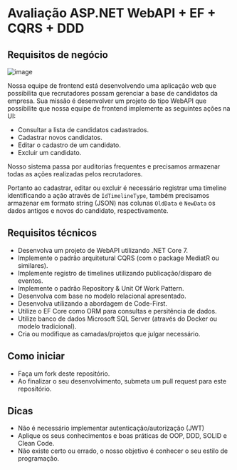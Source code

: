 # Avaliação ASP.NET WebAPI + EF + CQRS + DDD

## Requisitos de negócio
![image](https://github.com/bfecchio-ij/test-dotnet-pl/assets/86086134/76d99f9a-a548-4a98-a4b3-2cbfef5c0784)

Nossa equipe de frontend está desenvolvendo uma aplicação web que possibilita que recrutadores possam gerenciar a base de candidatos da empresa.
Sua missão é desenvolver um projeto do tipo WebAPI que possibilite que nossa equipe de frontend implemente as seguintes ações na UI:

- Consultar a lista de candidatos cadastrados.
- Cadastrar novos candidatos.
- Editar o cadastro de um candidato.
- Excluir um candidato.

Nosso sistema passa por auditorias frequentes e precisamos armazenar todas as ações realizadas pelos recrutadores.

Portanto ao cadastrar, editar ou excluir é necessário registrar uma timeline identificando a ação através de `IdTimelineType`,
também precisamos armazenar em formato string (JSON) nas colunas `OldData` e `NewData` os dados antigos e novos do candidato, respectivamente.

## Requisitos técnicos
- Desenvolva um projeto de WebAPI utilizando .NET Core 7.
- Implemente o padrão arquitetural CQRS (com o package MediatR ou similares).
- Implemente registro de timelines utilizando publicação/disparo de eventos.
- Implemente o padrão Repository & Unit Of Work Pattern.
- Desenvolva com base no modelo relacional apresentado.
- Desenvolva utilizando a abordagem de Code-First.
- Utilize o EF Core como ORM para consultas e persitência de dados.
- Utilize banco de dados Microsoft SQL Server (através do Docker ou modelo tradicional).
- Cria ou modifique as camadas/projetos que julgar necessário.

## Como iniciar
- Faça um fork deste repositório.
- Ao finalizar o seu desenvolvimento, submeta um pull request para este repositório.

## Dicas
- Não é necessário implementar autenticação/autorização (JWT)
- Aplique os seus conhecimentos e boas práticas de OOP, DDD, SOLID e Clean Code.
- Não existe certo ou errado, o nosso objetivo é conhecer o seu estilo de programação.
